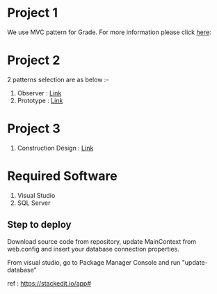 # Project 1
We use MVC pattern for Grade. For more information please click [here](https://github.com/duncansez/SRAD/blob/master/SRAD_MVC/Controllers/GradeController.cs): 

# Project 2
 2 patterns selection are as below :-
 1. Observer : [Link](https://github.com/duncansez/SRAD/blob/master/Observer/Program.cs)
 2. Prototype : [Link](https://github.com/duncansez/SRAD/blob/master/SRAD_MVC/ProtoType/Helper.cs)

# Project 3

 1. Construction Design : [Link](https://github.com/duncansez/SRAD/tree/master/SRAD_MVC/ConstructionDesign)

# Required Software
 1. Visual Studio
 2. SQL Server

## Step to deploy

Download source code from repository, update MainContext from web.config and insert your database connection properties. 

From visual studio, go to Package Manager Console and run "update-database" 

ref : https://stackedit.io/app#
